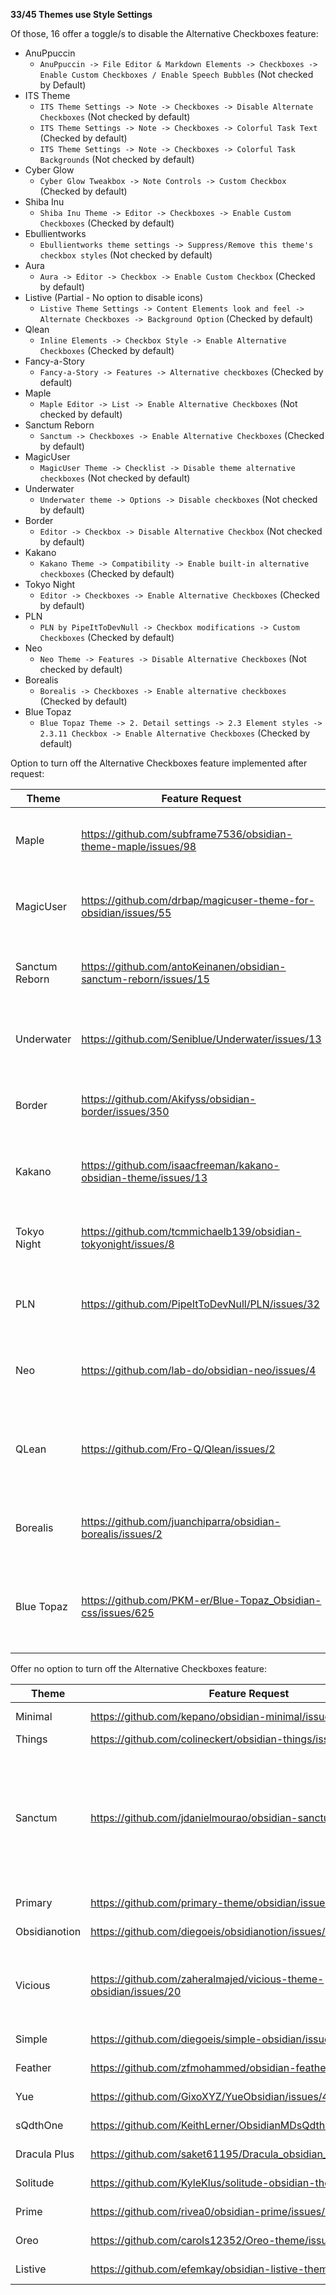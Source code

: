 **33/45 Themes use Style Settings**

Of those, 16 offer a toggle/s to disable the Alternative Checkboxes feature:
- AnuPpuccin
    - `AnuPpuccin -> File Editor & Markdown Elements -> Checkboxes -> Enable Custom Checkboxes / Enable Speech Bubbles` (Not checked by Default)
- ITS Theme
    - `ITS Theme Settings -> Note -> Checkboxes -> Disable Alternate Checkboxes` (Not checked by default)
    - `ITS Theme Settings -> Note -> Checkboxes -> Colorful Task Text` (Checked by default)
    - `ITS Theme Settings -> Note -> Checkboxes -> Colorful Task Backgrounds` (Not checked by default)
- Cyber Glow
    - `Cyber Glow Tweakbox -> Note Controls -> Custom Checkbox` (Checked by default)
- Shiba Inu
    - `Shiba Inu Theme -> Editor -> Checkboxes -> Enable Custom Checkboxes` (Checked by default)
- Ebullientworks
    - `Ebullientworks theme settings -> Suppress/Remove this theme's checkbox styles` (Not checked by default)
- Aura
    - `Aura -> Editor -> Checkbox -> Enable Custom Checkbox` (Checked by default)
- Listive (Partial - No option to disable icons)
    - `Listive Theme Settings -> Content Elements look and feel -> Alternate Checkboxes -> Background Option` (Checked by default)
- Qlean
    - `Inline Elements -> Checkbox Style -> Enable Alternative Checkboxes` (Checked by default)
- Fancy-a-Story
	- `Fancy-a-Story -> Features -> Alternative checkboxes` (Checked by default)
- Maple
	- `Maple Editor -> List -> Enable Alternative Checkboxes` (Not checked by default)
- Sanctum Reborn
	- `Sanctum -> Checkboxes -> Enable Alternative Checkboxes` (Checked by default)
- MagicUser
	- `MagicUser Theme -> Checklist -> Disable theme alternative checkboxes` (Not checked by default)
- Underwater
	- `Underwater theme -> Options -> Disable checkboxes` (Not checked by default)
- Border
	- `Editor -> Checkbox -> Disable Alternative Checkbox` (Not checked by default)
- Kakano
	- `Kakano Theme -> Compatibility -> Enable built-in alternative checkboxes` (Checked by default)
- Tokyo Night
	- `Editor -> Checkboxes -> Enable Alternative Checkboxes` (Checked by default)
- PLN
	- `PLN by PipeItToDevNull -> Checkbox modifications -> Custom Checkboxes` (Checked by default)
- Neo
	- `Neo Theme -> Features -> Disable Alternative Checkboxes` (Not checked by default)
- Borealis
	- `Borealis -> Checkboxes -> Enable alternative checkboxes` (Checked by default)
- Blue Topaz
	- `Blue Topaz Theme -> 2. Detail settings -> 2.3 Element styles -> 2.3.11 Checkbox -> Enable Alternative Checkboxes` (Checked by default)

Option to turn off the Alternative Checkboxes feature implemented after request:

| Theme          | Feature Request                                                   | Status      | Notes                                                                                                                  |
| -------------- | ----------------------------------------------------------------- | ----------- | ---------------------------------------------------------------------------------------------------------------------- |
| Maple          | https://github.com/subframe7536/obsidian-theme-maple/issues/98    | Implemented | Check above for Style Settings location                                                                                |
| MagicUser      | https://github.com/drbap/magicuser-theme-for-obsidian/issues/55   | Implemented | Check above for Style Settings location                                                                                |
| Sanctum Reborn | https://github.com/antoKeinanen/obsidian-sanctum-reborn/issues/15 | Implemented | Check above for Style Settings location                                                                                |
| Underwater     | https://github.com/Seniblue/Underwater/issues/13                  | Implemented | Check above for Style Settings location                                                                                |
| Border         | https://github.com/Akifyss/obsidian-border/issues/350             | Implemented | Check above for Style Settings location                                                                                |
| Kakano         | https://github.com/isaacfreeman/kakano-obsidian-theme/issues/13   | Implemented | Check above for Style Settings location                                                                                |
| Tokyo Night    | https://github.com/tcmmichaelb139/obsidian-tokyonight/issues/8    | Implemented | Check above for Style Settings location                                                                                |
| PLN            | https://github.com/PipeItToDevNull/PLN/issues/32                  | Implemented | Check above for Style Settings location                                                                                |
| Neo            | https://github.com/lab-do/obsidian-neo/issues/4                   | Implemented | Check above for Style Settings location                                                                                |
| QLean          | https://github.com/Fro-Q/Qlean/issues/2                           | Implemented | Check above for Style Settings location - [Submitted a PR](https://github.com/Fro-Q/Qlean/pull/3).                     |
| Borealis       | https://github.com/juanchiparra/obsidian-borealis/issues/2        | Implemented | Check above for Style Settings location                                                                                |
| Blue Topaz     | https://github.com/PKM-er/Blue-Topaz_Obsidian-css/issues/625      | Implemented | Check above for Style Settings location - [Submitted a PR](https://github.com/PKM-er/Blue-Topaz_Obsidian-css/pull/632) |


Offer no option to turn off the Alternative Checkboxes feature:

| Theme         | Feature Request                                                  | Status      | Notes                                                                                                                                                                                |
| ------------- | ---------------------------------------------------------------- | ----------- | ------------------------------------------------------------------------------------------------------------------------------------------------------------------------------------ |
| Minimal       | https://github.com/kepano/obsidian-minimal/issues/792            | Open        | [Submitted a PR](https://github.com/kepano/obsidian-minimal/pull/801)                                                                                                                |
| Things        | https://github.com/colineckert/obsidian-things/issues/169        | Open        |                                                                                                                                                                                      |
| Sanctum       | https://github.com/jdanielmourao/obsidian-sanctum/issues/232     | Open        | The theme developer is inactive, so it is unlikely this will be implemented. We recommend using [Sanctum Reborn](https://github.com/antoKeinanen/obsidian-sanctum-reborn/issues/15). |
| Primary       | https://github.com/primary-theme/obsidian/issues/255             | Open        | [Submitted a PR](https://github.com/primary-theme/obsidian/pull/259)                                                                                                                 |
| Obsidianotion | https://github.com/diegoeis/obsidianotion/issues/15              | Open        | [Submitted a PR](https://github.com/diegoeis/obsidianotion/pull/16)                                                                                                                  |
| Vicious       | https://github.com/zaheralmajed/vicious-theme-obsidian/issues/20 | Open        | Requested a PR to implement the feature. [Submitted a PR](https://github.com/zaheralmajed/vicious-theme-obsidian/pull/21).                                                           |
| Simple        | https://github.com/diegoeis/simple-obsidian/issues/2             | Open        | [Submitted a PR](https://github.com/diegoeis/simple-obsidian/pull/3)                                                                                                                 |
| Feather       | https://github.com/zfmohammed/obsidian-feather/issues/2          | Open        | [Submitted a PR](https://github.com/zfmohammed/obsidian-feather/pull/3)                                                                                                              |
| Yue           | https://github.com/GixoXYZ/YueObsidian/issues/4                  | Open        | [Submitted a PR](https://github.com/GixoXYZ/YueObsidian/pull/5)                                                                                                                      |
| sQdthOne      | https://github.com/KeithLerner/ObsidianMDsQdthOne/issues/22      | Open        | [Submitted a PR](https://github.com/KeithLerner/ObsidianMDsQdthOne/pull/23)                                                                                                          |
| Dracula Plus  | https://github.com/saket61195/Dracula_obsidian_theme/issues/13   | Open        | [Submitted a PR](https://github.com/saket61195/Dracula_obsidian_theme/pull/14)                                                                                                       |
| Solitude      | https://github.com/KyleKlus/solitude-obsidian-theme/issues/6     | Open        | [Submitted a PR](https://github.com/KyleKlus/solitude-obsidian-theme/pull/7)                                                                                                         |
| Prime         | https://github.com/rivea0/obsidian-prime/issues/7                | Open        | [Submitted a PR](https://github.com/rivea0/obsidian-prime/pull/8)                                                                                                                    |
| Oreo          | https://github.com/carols12352/Oreo-theme/issues/1               | Open        | [Submitted a PR](https://github.com/carols12352/Oreo-theme/pull/2)                                                                                                                   |
| Listive       | https://github.com/efemkay/obsidian-listive-theme/issues/8       | Open        | [Submitted a PR](https://github.com/efemkay/obsidian-listive-theme/pull/9)                                                                                                           |

